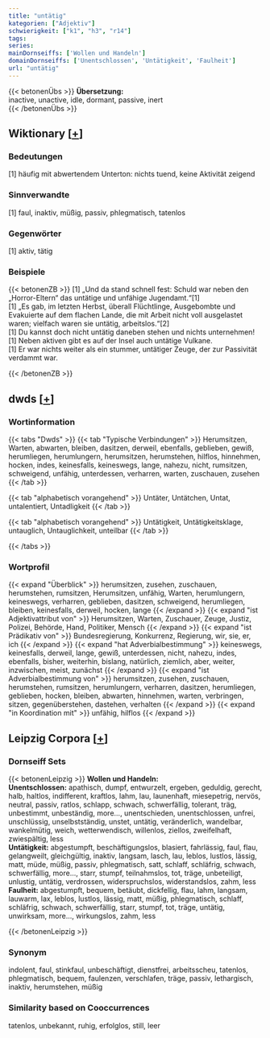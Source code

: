 ```yaml
---
title: "untätig"
kategorien: ["Adjektiv"]
schwierigkeit: ["k1", "h3", "r14"]
tags:
series:
mainDornseiffs: ['Wollen und Handeln']
domainDornseiffs: ['Unentschlossen', 'Untätigkeit', 'Faulheit']
url: "untätig"
---
```


{{< betonenÜbs >}}
**Übersetzung:**  
inactive, unactive, idle, dormant, passive, inert  
{{< /betonenÜbs >}}

## Wiktionary [[+](https://de.wiktionary.org/wiki/untätig)]

### Bedeutungen
[1] häufig mit abwertendem Unterton: nichts tuend, keine Aktivität zeigend  

### Sinnverwandte
[1] faul, inaktiv, müßig, passiv, phlegmatisch, tatenlos  

### Gegenwörter
[1] aktiv, tätig  

### Beispiele
{{< betonenZB >}}
[1] „Und da stand schnell fest: Schuld war neben den „Horror-Eltern“ das untätige und unfähige Jugendamt.“[1]  
[1] „Es gab, im letzten Herbst, überall Flüchtlinge, Ausgebombte und Evakuierte auf dem flachen Lande, die mit Arbeit nicht voll ausgelastet waren; vielfach waren sie untätig, arbeitslos.“[2]  
[1] Du kannst doch nicht untätig daneben stehen und nichts unternehmen!  
[1] Neben aktiven gibt es auf der Insel auch untätige Vulkane.  
[1] Er war nichts weiter als ein stummer, untätiger Zeuge, der zur Passivität verdammt war.  

{{< /betonenZB >}}


## dwds [[+](https://www.dwds.de/wb/untätig)]

### Wortinformation
{{< tabs "Dwds" >}}
{{< tab "Typische Verbindungen" >}}
Herumsitzen, Warten, abwarten, bleiben, dasitzen, derweil, ebenfalls, geblieben, gewiß, herumliegen, herumlungern, herumsitzen, herumstehen, hilflos, hinnehmen, hocken, indes, keinesfalls, keineswegs, lange, nahezu, nicht, rumsitzen, schweigend, unfähig, unterdessen, verharren, warten, zuschauen, zusehen
{{< /tab >}}

{{< tab "alphabetisch vorangehend" >}}
Untäter, Untätchen, Untat, untalentiert, Untadligkeit
{{< /tab >}}

{{< tab "alphabetisch vorangehend" >}}
Untätigkeit, Untätigkeitsklage, untauglich, Untauglichkeit, unteilbar
{{< /tab >}}

{{< /tabs >}}

### Wortprofil
{{< expand "Überblick" >}} herumsitzen, zusehen, zuschauen, herumstehen, rumsitzen, Herumsitzen, unfähig, Warten, herumlungern, keineswegs, verharren, geblieben, dasitzen, schweigend, herumliegen, bleiben, keinesfalls, derweil, hocken, lange {{< /expand >}}
{{< expand "ist Adjektivattribut von" >}} Herumsitzen, Warten, Zuschauer, Zeuge, Justiz, Polizei, Behörde, Hand, Politiker, Mensch {{< /expand >}}
{{< expand "ist Prädikativ von" >}} Bundesregierung, Konkurrenz, Regierung, wir, sie, er, ich {{< /expand >}}
{{< expand "hat Adverbialbestimmung" >}} keineswegs, keinesfalls, derweil, lange, gewiß, unterdessen, nicht, nahezu, indes, ebenfalls, bisher, weiterhin, bislang, natürlich, ziemlich, aber, weiter, inzwischen, meist, zunächst {{< /expand >}}
{{< expand "ist Adverbialbestimmung von" >}} herumsitzen, zusehen, zuschauen, herumstehen, rumsitzen, herumlungern, verharren, dasitzen, herumliegen, geblieben, hocken, bleiben, abwarten, hinnehmen, warten, verbringen, sitzen, gegenüberstehen, dastehen, verhalten {{< /expand >}}
{{< expand "in Koordination mit" >}} unfähig, hilflos {{< /expand >}}

## Leipzig Corpora [[+](https://corpora.uni-leipzig.de/en/res?word=untätig&corpusId=deu_newscrawl-public_2018)]

### Dornseiff Sets
{{< betonenLeipzig >}}
**Wollen und Handeln:**  
**Unentschlossen:** apathisch, dumpf, entwurzelt, ergeben, geduldig, gerecht, halb, haltlos, indifferent, kraftlos, lahm, lau, launenhaft, miesepetrig, nervös, neutral, passiv, ratlos, schlapp, schwach, schwerfällig, tolerant, träg, unbestimmt, unbeständig, more..., unentschieden, unentschlossen, unfrei, unschlüssig, unselbstständig, unstet, untätig, veränderlich, wandelbar, wankelmütig, weich, wetterwendisch, willenlos, ziellos, zweifelhaft, zwiespältig, less  
**Untätigkeit:** abgestumpft, beschäftigungslos, blasiert, fahrlässig, faul, flau, gelangweilt, gleichgültig, inaktiv, langsam, lasch, lau, leblos, lustlos, lässig, matt, müde, müßig, passiv, phlegmatisch, satt, schlaff, schläfrig, schwach, schwerfällig, more..., starr, stumpf, teilnahmslos, tot, träge, unbeteiligt, unlustig, untätig, verdrossen, widerspruchslos, widerstandslos, zahm, less  
**Faulheit:** abgestumpft, bequem, betäubt, dickfellig, flau, lahm, langsam, lauwarm, lax, leblos, lustlos, lässig, matt, müßig, phlegmatisch, schlaff, schläfrig, schwach, schwerfällig, starr, stumpf, tot, träge, untätig, unwirksam, more..., wirkungslos, zahm, less  

{{< /betonenLeipzig >}}

### Synonym
indolent, faul, stinkfaul, unbeschäftigt, dienstfrei, arbeitsscheu, tatenlos, phlegmatisch, bequem, faulenzen, verschlafen, träge, passiv, lethargisch, inaktiv, herumstehen, müßig


### Similarity based on Cooccurrences
tatenlos, unbekannt, ruhig, erfolglos, still, leer

